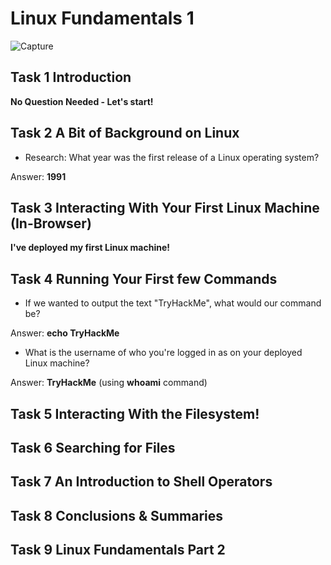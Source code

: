 # Linux Fundamentals 1

![Capture](https://user-images.githubusercontent.com/51766689/134958150-272c7557-dad6-426c-84fa-6b2e1c6a84ab.PNG)

## Task 1 Introduction

**No Question Needed - Let's start!**

## Task 2 A Bit of Background on Linux

* Research: What year was the first release of a Linux operating system?

Answer: **1991**

## Task 3 Interacting With Your First Linux Machine (In-Browser)

**I've deployed my first Linux machine!**

## Task 4 Running Your First few Commands

* If we wanted to output the text "TryHackMe", what would our command be?

Answer: **echo TryHackMe**

* What is the username of who you're logged in as on your deployed Linux machine?

Answer: **TryHackMe** (using **whoami** command)

## Task 5 Interacting With the Filesystem!

## Task 6 Searching for Files

## Task 7 An Introduction to Shell Operators

## Task 8 Conclusions & Summaries

## Task 9 Linux Fundamentals Part 2